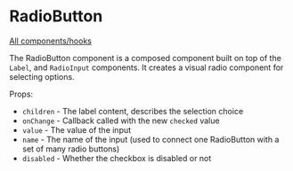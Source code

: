 # RadioButton

[All components/hooks](../index.md)

The RadioButton component is a composed component built on top of the `Label`,
and `RadioInput` components. It creates a visual radio component for selecting
options.

Props:

- `children` - The label content, describes the selection choice
- `onChange` - Callback called with the new `checked` value
- `value` - The value of the input
- `name` - The name of the input (used to connect one RadioButton with a set of
  many radio buttons)
- `disabled` - Whether the checkbox is disabled or not
